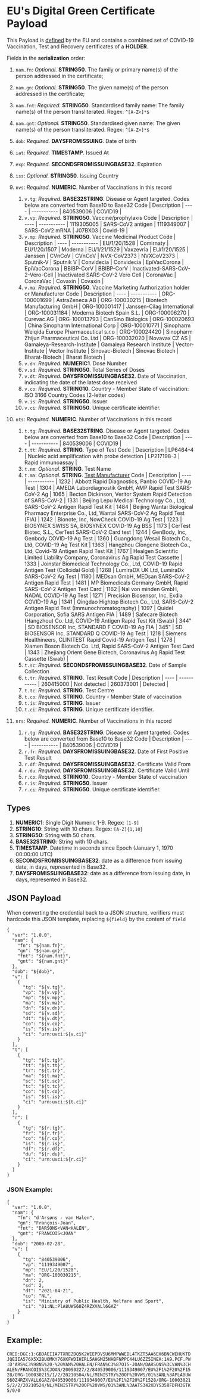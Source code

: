 # **EU's Digital Green Certificate** Payload

This Payload is [defined](https://ec.europa.eu/health/sites/health/files/ehealth/docs/digital-green-certificates_dt-specifications_en.pdf) by the EU and contains a combined set of COVID-19 Vaccination, Test and Recovery certificates of a **HOLDER**.

Fields in the **serialization** order:
1. `nam.fn`: *Optional.* **STRING50**. The family or primary name(s) of the person addressed in the certificate;
1. `nam.gn`: *Optional.* **STRING50**. The given name(s) of the person addressed in the certificate;
1. `nam.fnt`: *Required.* **STRING50**. Standardised family name: The family name(s) of the person transliterated. Regex: `^[A-Z<]*$`
1. `nam.gnt`: *Optional.* **STRING50**. Standardised given name: The given name(s) of the person transliterated. Regex: `^[A-Z<]*$`
1. `dob`: *Required.* **DAYSFROMISSUING**. Date of birth
1. `iat`: *Required.* **TIMESTAMP**. Issued At
1. `exp`: *Required.* **SECONDSFROMISSUINGBASE32**. Expiration
1. `iss`: *Optional.* **STRING50**. Issuing Country

1. `nvs`: *Required.* **NUMERIC**. Number of Vaccinations in this record
    1. `v.tg`: *Required.* **BASE32STRING**. Disease or Agent targeted. Codes below are converted from Base10 to Base32
        Code | Description | 
        ---- | ----------- |
        840539006 | COVID19 |
    1. `v.vp`: *Required.* **STRING50**. Vaccine/prophylaxis
        Code | Description | 
        ---- | ----------- |
        1119305005 | SARS-CoV2 antigen |
        1119349007 | SARS-CoV2 mRNA |
        J07BX03 | Covid-19 |
    1. `v.mp`: *Required.* **STRING50**. Vaccine Medicinal Product
        Code | Description | 
        ---- | ----------- |
        EU/1/20/1528 | Comirnaty |
        EU/1/20/1507 | Moderna |
        EU/1/21/1529 | Vaxzevria |
        EU/1/20/1525 | Janssen |
        CVnCoV | CVnCoV |
        NVX-CoV2373 | NVXCoV2373 |
        Sputnik-V | Sputnik V |
        Convidecia | Convidecia |
        EpiVacCorona | EpiVacCorona |
        BBIBP-CorV | BBIBP-CorV |
        Inactivated-SARS-CoV-2-Vero-Cell | Inactivated SARS-CoV-2 Vero Cell |
        CoronaVac | CoronaVac |
        Covaxin | Covaxin |
    1. `v.ma`: *Required.* **STRING50**. Vaccine Marketing Authorization holder or Manufacturer
        Code | Description | 
        ---- | ----------- |
        ORG-100001699 | AstraZeneca AB |
        ORG-100030215 | Biontech Manufacturing GmbH |
        ORG-100001417 | Janssen-Cilag International |
        ORG-100031184 | Moderna Biotech Spain S.L. |
        ORG-100006270 | Curevac AG |
        ORG-100013793 | CanSino Biologics |
        ORG-100020693 | China Sinopharm International Corp |
        ORG-100010771 | Sinopharm Weiqida Europe Pharmaceutical s.r.o |
        ORG-100024420 | Sinopharm Zhijun Pharmaceutical Co. Ltd |
        ORG-100032020 | Novavax CZ AS |
        Gamaleya-Research-Institute | Gamaleya Research Institute |
        Vector-Institute | Vector Institute |
        Sinovac-Biotech | Sinovac Biotech |
        Bharat-Biotech | Bharat Biotech |
    1. `v.dn`: *Required.* **NUMERIC1**. Dose Number
    1. `v.sd`: *Required.* **STRING50**. Total Series of Doses
    1. `v.dt`: *Required.* **DAYSFROMISSUINGBASE32**. Date of Vaccination, indicating the date of the latest dose received
    1. `v.co`: *Required.* **STRING10**. Country - Member State of vaccination: ISO 3166 Country Codes (2-letter codes)
    1. `v.is`: *Required.* **STRING50**. Issuer
    1. `v.ci`: *Required.* **STRING50**. Unique certificate identifier.


1. `nts`: *Required.* **NUMERIC**. Number of Vaccinations in this record
    1. `t.tg`: *Required.* **BASE32STRING**. Disease or Agent targeted. Codes below are converted from Base10 to Base32
        Code | Description | 
        ---- | ----------- |
        840539006 | COVID19 |
    1. `t.tt`: *Required.* **STRING**. Type of Test 
        Code | Description | 
        LP6464-4 | Nucleic acid amplification with probe detection |
        LP217198-3 | Rapid immunoassay |
    1. `t.nm`: *Optional.* **STRING**. Test Name
    1. `t.ma`: *Optional.* **STRING**. [Test Manufacturer](https://github.com/ehn-digital-green-development/ehn-dgc-schema/blob/4ad15f7128236482c5f7bfe7d0271d94bce6a7af/Lookup-tables/DGC-RAT-lookup.json)
        Code | Description | 
        ---- | ----------- |
        1232 | Abbott Rapid Diagnostics, Panbio COVID-19 Ag Test | 
        1304 | AMEDA Labordiagnostik GmbH, AMP Rapid Test SARS-CoV-2 Ag | 
        1065 | Becton Dickinson, Veritor System Rapid Detection of SARS-CoV-2 | 
        1331 | Beijing Lepu Medical Technology Co., Ltd, SARS-CoV-2 Antigen Rapid Test Kit | 
        1484 | Beijing Wantai Biological Pharmacy Enterprise Co., Ltd, Wantai SARS-CoV-2 Ag Rapid Test (FIA) | 
        1242 | Bionote, Inc, NowCheck COVID-19 Ag Test | 
        1223 | BIOSYNEX SWISS SA, BIOSYNEX COVID-19 Ag BSS | 
        1173 | CerTest Biotec, S.L., CerTest SARS-CoV-2 Card test | 
        1244 | GenBody, Inc, Genbody COVID-19 Ag Test | 
        1360 | Guangdong Wesail Biotech Co., Ltd, COVID-19 Ag Test Kit | 
        1363 | Hangzhou Clongene Biotech Co., Ltd, Covid-19 Antigen Rapid Test Kit | 
        1767 | Healgen Scientific Limited Liability Company, Coronavirus Ag Rapid Test Cassette | 
        1333 | Joinstar Biomedical Technology Co., Ltd, COVID-19 Rapid Antigen Test (Colloidal Gold) | 
        1268 | LumiraDX UK Ltd, LumiraDx SARS-CoV-2 Ag Test | 
        1180 | MEDsan GmbH, MEDsan SARS-CoV-2 Antigen Rapid Test | 
        1481 | MP Biomedicals Germany GmbH, Rapid SARS-CoV-2 Antigen Test Card | 
        1162 | Nal von minden GmbH, NADAL COVID-19 Ag Test | 
        1271 | Precision Biosensor, Inc, Exdia COVID-19 Ag | 
        1341 | Qingdao Hightop Biotech Co., Ltd, SARS-CoV-2 Antigen Rapid Test (Immunochromatography) | 
        1097 | Quidel Corporation, Sofia SARS Antigen FIA | 
        1489 | Safecare Biotech (Hangzhou) Co. Ltd, COVID-19 Antigen Rapid Test Kit (Swab) | 
        344" | SD BIOSENSOR Inc, STANDARD F COVID-19 Ag FIA | 
        345" | SD BIOSENSOR Inc, STANDARD Q COVID-19 Ag Test | 
        1218 | Siemens Healthineers, CLINITEST Rapid Covid-19 Antigen Test | 
        1278 | Xiamen Boson Biotech Co. Ltd, Rapid SARS-CoV-2 Antigen Test Card | 
        1343 | Zhejiang Orient Gene Biotech, Coronavirus Ag Rapid Test Cassette (Swab) | 
    1. `t.sc`: *Required.* **SECONDSFROMISSUINGBASE32**. Date of Sample Collection
    1. `t.tr`: *Required.* **STRING**. Test Result
        Code | Description | 
        ---- | ----------- |
        260415000 | Not detected |
        260373001 | Detected  |
    1. `t.tc`: *Required.* **STRING**. Test Centre
    1. `t.co`: *Required.* **STRING**. Country - Member State of vaccination
    1. `t.is`: *Required.* **STRING**. Issuer
    1. `t.ci`: *Required.* **STRING**. Unique certificate identifier.

1. `nrs`: *Required.* **NUMERIC**. Number of Vaccinations in this record
    1. `r.tg`: *Required.* **BASE32STRING**. Disease or Agent targeted. Codes below are converted from Base10 to Base32
        Code | Description | 
        ---- | ----------- |
        840539006 | COVID19 |
    1. `r.fr`: *Required.* **DAYSFROMISSUINGBASE32**. Date of First Positive Test Result
    1. `r.df`: *Required.* **DAYSFROMISSUINGBASE32**. Certificate Valid From
    1. `r.du`: *Required.* **DAYSFROMISSUINGBASE32**. Certificate Valid Until
    1. `r.co`: *Required.* **STRING10**. Country - Member State of vaccination
    1. `r.is`: *Required.* **STRING50**. Issuer
    1. `r.ci`: *Required.* **STRING50**. Unique certificate identifier.

## Types

1. **NUMERIC1**: Single Digit Numeric 1-9. Regex: `[1-9]`
1. **STRING10**: String with 10 chars. Regex: `[A-Z]{1,10}`
1. **STRING50**: String with 50 chars. 
1. **BASE32STRING**: String with 10 chars. 
1. **TIMESTAMP**: Datetime in seconds since Epoch (January 1, 1970 00:00:00 UTC)
1. **SECONDSFROMISSUINGBASE32**: date as a difference from issuing date, in days, represented in Base32. 
1. **DAYSFROMISSUINGBASE32**: date as a difference from issuing date, in days, represented in Base32. 

## JSON Payload
When converting the credential back to a JSON structure, verifiers must hardcode this JSON template, replacing `${field}` by the content of `field`
```
{
  "ver": "1.0.0",
  "nam": {
    "fn": "${nam.fn}",
    "gn": "${nam.gn}",
    "fnt": "${nam.fnt}",
    "gnt": "${nam.gnt}"
  },
  "dob": "${dob}",
  "v": [
    {
      "tg": "${v.tg}",
      "vp": "${v.vp}",
      "mp": "${v.mp}",
      "ma": "${v.ma}",
      "dn": "${v.dn}",
      "sd": "${v.sd}",
      "dt": "${v.dt}",
      "co": "${v.co}",
      "is": "${v.is}",
      "ci": "urn:uvci:${v.ci}"
    }
  ], 
  "t": [
    {
      "tg": "${t.tg}",
      "tt": "${t.tt}",
      "tr": "${t.tr}",
      "ma": "${t.ma}",
      "sc": "${t.sc}",
      "tc": "${t.tc}",
      "co": "${t.co}",
      "is": "${t.is}",
      "ci": "urn:uvci:${t.ci}"
    }
  ], 
  "r": [
    {
      "tg": "${r.tg}",
      "fr": "${r.fr}",
      "co": "${r.co}",
      "is": "${r.is}",
      "df": "${r.df}",
      "du": "${r.du}",
      "ci": "urn:uvci:${r.ci}"
    }
  ]
}
```

### JSON Example:
```
{
  "ver": "1.0.0",
  "nam": {
    "fn": "d'Arsøns - van Halen",
    "gn": "François-Joan",
    "fnt": "DARSONS<VAN<HALEN",
    "gnt": "FRANCOIS<JOAN"
  },
  "dob": "2009-02-28",
  "v": [
    {
      "tg": "840539006",
      "vp": "1119349007",
      "mp": "EU/1/20/1528",
      "ma": "ORG-100030215",
      "dn": 2,
      "sd": 2,
      "dt": "2021-04-21",
      "co": "NL",
      "is": "Ministry of Public Health, Welfare and Sport",
      "ci": "01:NL:PlA8UWS60Z4RZXVALl6GAZ"
    }
  ]
}
```

## Example:
```
CRED:DGC:1:GBDAEIIA7TXREZDQ5K2WEEPDVSU6MMPWWEDL4TKZT5AA6EH6BNCWEHUKTD
JQEIIA576X5X2BUOMKY76XKFWDIHIRL5AHGM25NHBFNPPC44LU6ZZ5INEA:1A9.PCF.PW
:D'ARS%C3%98NS%20-%20VAN%20HALEN/FRAN%C3%87OIS-JOAN/DARSONS%3CVAN%3CH
ALEN/FRANCOIS%3CJOAN/20090227/2/840539006/1119349007/EU%2F1%2F20%2F15
28/ORG-100030215/1/2/20210504/NL/MINISTRY%20OF%20VWS/01%3ANL%3APLA8UW
S60Z4RZXVALL6GAZ/840539006/1119349007/EU%2F1%2F20%2F1528/ORG-10003021
5/2/2/20210524/NL/MINISTRY%20OF%20VWS/01%3ANL%3AATS342XDYS358FDFH3GTK
5/0/0
``` 